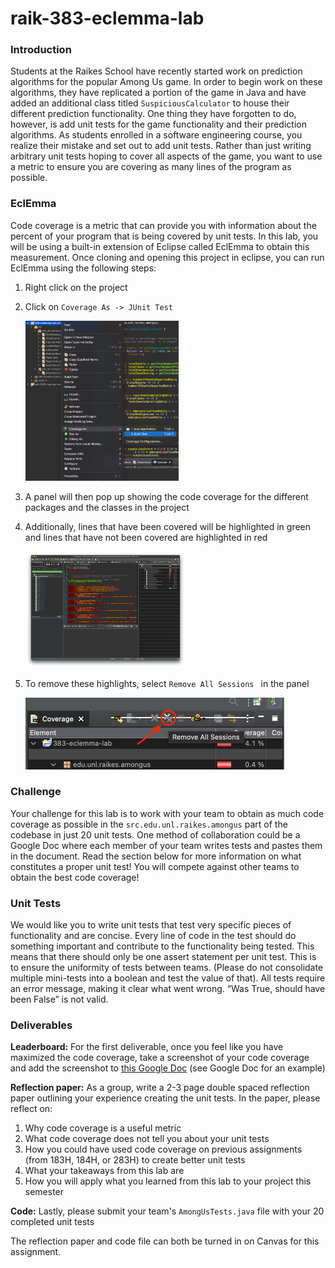 # raik-383-eclemma-lab
### Introduction

Students at the Raikes School have recently started work on prediction algorithms for the popular Among Us game. In order to begin work on these algorithms, they have replicated a portion of the game in Java and have added an additional class titled `SuspiciousCalculator` to house their different prediction functionality. One thing they have forgotten to do, however, is add unit tests for the game functionality and their prediction algorithms. As students enrolled in a software engineering course, you realize their mistake and set out to add unit tests. Rather than just writing arbitrary unit tests hoping to cover all aspects of the game, you want to use a metric to ensure you are covering as many lines of the program as possible.

### EclEmma

Code coverage is a metric that can provide you with information about the percent of your program that is being covered by unit tests. In this lab, you will be using a built-in extension of Eclipse called EclEmma to obtain this measurement. Once cloning and opening this project in eclipse, you can run EclEmma using the following steps:

1. Right click on the project

2. Click on `Coverage As -> JUnit Test`

   <img src="./images/Step2.png" alt="Screenshot showing how to run EclEmma" style="zoom:25%;" />

3. A panel will then pop up showing the code coverage for the different packages and the classes in the project

4. Additionally, lines that have been covered will be highlighted in green and lines that have not been covered are highlighted in red

   <img src="./images/Step4.png" alt="Screenshot showing code coverage percents and red/green lines" style="zoom:25%;" />

5. To remove these highlights, select `Remove All Sessions ` in the panel

   <img src="./images/Step5.png" alt="Screenshot showing button for removing all sessions" style="zoom:50%;" />

### Challenge

Your challenge for this lab is to work with your team to obtain as much code coverage as possible in the `src.edu.unl.raikes.amongus` part of the codebase in just 20 unit tests. One method of collaboration could be a Google Doc where each member of your team writes tests and pastes them in the document.
Read the section below for more information on what constitutes a proper unit test!
You will compete against other teams to obtain the best code coverage!

### Unit Tests

We would like you to write unit tests that test very specific pieces of functionality and are concise. Every line of code in the test should do something important and contribute to the functionality being tested. This means that there should only be one assert statement per unit test. This is to ensure the uniformity of tests between teams. (Please do not consolidate multiple mini-tests into a boolean and test the value of that). All tests require an error message, making it clear what went wrong. “Was True, should have been False” is not valid.

### Deliverables

**Leaderboard:** For the first deliverable, once you feel like you have maximized the code coverage, take a screenshot of your code coverage and add the screenshot to [this Google Doc](https://docs.google.com/document/d/1yeSXUBekgRyrwFzWLNS9xvkz7n97-l3lDbMstK5P1PE/edit?usp=sharing) (see Google Doc for an example)



**Reflection paper:** As a group, write a 2-3 page double spaced reflection paper outlining your experience creating the unit tests. In the paper, please reflect on:

1. Why code coverage is a useful metric
2. What code coverage does not tell you about your unit tests
3. How you could have used code coverage on previous assignments (from 183H, 184H, or 283H) to create better unit tests
4. What your takeaways from this lab are
5. How you will apply what you learned from this lab to your project this semester



**Code:** Lastly, please submit your team's `AmongUsTests.java` file with your 20 completed unit tests



The reflection paper and code file can both be turned in on Canvas for this assignment.